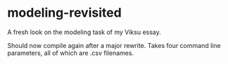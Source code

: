 modeling-revisited
==================

A fresh look on the modeling task of my Viksu essay.

Should now compile again after a major rewrite. Takes four command line parameters, all of which are .csv filenames.

